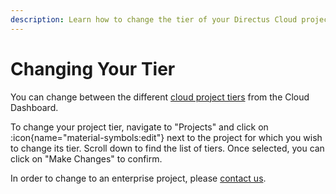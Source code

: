```yaml
---
description: Learn how to change the tier of your Directus Cloud project.
---
```


# Changing Your Tier

<!-- TODO: Image -->

You can change between the different [cloud project tiers](/cloud/getting-started) from the Cloud Dashboard.

To change your project tier, navigate to "Projects" and click on :icon{name="material-symbols:edit"} next to the project for which you wish to change its tier. Scroll down to find the list of tiers. Once selected, you can click on "Make Changes" to confirm.

In order to change to an enterprise project, please [contact us](https://directus.io/contact).